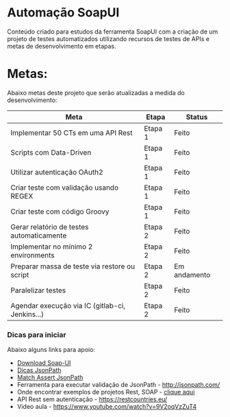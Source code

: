 # Automação SoapUI

Conteúdo criado para estudos da ferramenta SoapUI com a criação de um projeto de testes automatizados utilizando recursos de testes de APIs e metas de desenvolvimento em etapas.

# Metas:

Abaixo metas deste projeto que serão atualizadas a medida do desenvolvimento:


| Meta | Etapa | Status |
| ------ | ------ | -------|
| Implementar 50 CTs em uma API Rest | Etapa 1 | Feito |
| Scripts com Data-Driven |Etapa 1 | Feito
| Utilizar autenticação OAuth2 | Etapa 1 | Feito
| Criar teste com validação usando REGEX | Etapa 1 | Feito
| Criar teste com código Groovy | Etapa 1 | Feito
| Gerar relatório de testes automaticamente |Etapa 2 | Feito
| Implementar no mínimo 2 environments |Etapa 2 | Feito
| Preparar massa de teste via restore ou script | Etapa 2 | Em andamento
| Paralelizar testes | Etapa 2 | Feito
| Agendar execução via IC (gitlab-ci, Jenkins...) | Etapa 2 | Feito



### Dicas para iniciar

Abaixo alguns links para apoio:

* [Download Soap-UI]
* [Dicas JsonPath]
* [Match Assert JsonPath]
* Ferramenta para executar validação de JsonPath - http://jsonpath.com/
* Onde encontrar exemplos de projetos Rest, SOAP - [clique aqui]
* API Rest sem autenticação - https://restcountries.eu/
* Video aula - https://www.youtube.com/watch?v=9V2oqVzZuT4



[Download Soap-UI]: <https://www.soapui.org/downloads/soapui.html>
[Dicas JsonPath]: <https://goessner.net/articles/JsonPath/>
[Match Assert JsonPath]: <https://support.smartbear.com/readyapi/docs/testing/assertions/reference/property/json-match.html>
[clique aqui]: <https://support.smartbear.com/readyapi/docs/projects/samples/index.html>
